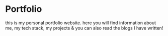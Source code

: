 # Portfolio
this is my personal portfolio website. here you will find information about me, my tech stack, my projects & you can also read the blogs I have written!
